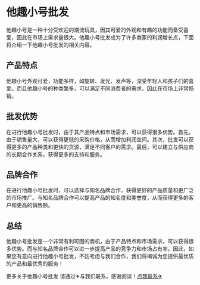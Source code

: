 # 他趣小号批发

他趣小号是一种十分受欢迎的潮流玩具，因其可爱的外观和有趣的功能而备受喜爱，因此在市场上需求量很大。他趣小号批发成为了许多商家的利润增长点，下面将介绍一下他趣小号批发的相关内容。

## 产品特点

他趣小号外观可爱，功能多样，如旋转、发光、发声等，深受年轻人和孩子们的喜爱。而且他趣小号的种类繁多，可以满足不同消费者的需求，因此在市场上非常畅销。

## 批发优势

在进行他趣小号批发时，由于其产品特点和市场需求，可以获得很多优势。首先，由于销售量大，可以获得更低的采购价格，从而增加利润空间。其次，批发可以获得更多的产品种类和更快的货源，满足不同客户的需求。最后，可以建立与供应商的长期合作关系，获得更多的支持和服务。

## 品牌合作

在进行他趣小号批发时，可以选择与知名品牌合作，获得更好的产品质量和更广泛的市场推广。与知名品牌合作可以提高产品的知名度和美誉度，从而获得更多的客户和更高的销售额。

## 总结

他趣小号批发是一个非常有利可图的商机，由于产品特点和市场需求，可以获得很多优势。而与知名品牌合作可以进一步提高产品的竞争力和市场占有率。因此，如果您有意向进行他趣小号批发，不妨考虑与我们合作，我们将竭诚为您提供最优质的产品和最优秀的服务！

更多关于他趣小号批发 请通过✈与我们联系，感谢阅读！[点我联系✈](https://www.k02.cc)